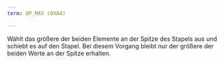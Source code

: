 ```yaml
---
term: OP_MAX (0XA4)

---
```

Wählt das größere der beiden Elemente an der Spitze des Stapels aus und schiebt es auf den Stapel. Bei diesem Vorgang bleibt nur der größere der beiden Werte an der Spitze erhalten.